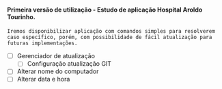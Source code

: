 #### Primeira versão de utilização - Estudo de aplicação Hospital Aroldo Tourinho.

`
Iremos disponibilizar aplicação com comandos simples para resolverem caso específico,
porém, com possibilidade de fácil atualização para futuras implementações.
`

- [ ] Gerenciador de atualização
  - [ ] Configuração atualização GIT
- [ ] Alterar nome do computador
- [ ] Alterar data e hora